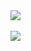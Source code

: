 
<div style="display: inline_block">   
  <a href="https://skillicons.dev"><img src="https://skillicons.dev/icons?i=ts,js,ubuntu,nodejs,react,vue,git,firebase,jest" /></a>
</div>

<br>

<div style "display: inline-block">
    <a height="30" width="30" href="https://www.linkedin.com/in/matheus-ganzala-nunes-teixeira-276b4415b/" target="_blank"><img src="https://img.shields.io/badge/-LinkedIn-%230077B5?style=for-the-badge&logo=linkedin&logoColor=white" target="_blank"></a>   
</div>
    

